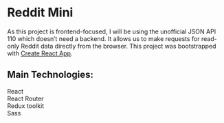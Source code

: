 # Reddit Mini

As this project is frontend-focused, I will be using the unofficial JSON API 110 which doesn’t need a backend. It allows us to make requests for read-only Reddit data directly from the browser.
This project was bootstrapped with [Create React App](https://github.com/facebook/create-react-app).

## Main Technologies: 

React\
React Router\
Redux toolkit\
Sass
